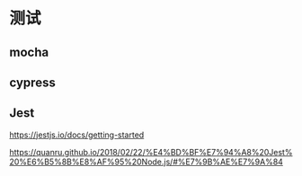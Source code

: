 # 测试

## mocha

## cypress

## Jest

https://jestjs.io/docs/getting-started


https://quanru.github.io/2018/02/22/%E4%BD%BF%E7%94%A8%20Jest%20%E6%B5%8B%E8%AF%95%20Node.js/#%E7%9B%AE%E7%9A%84